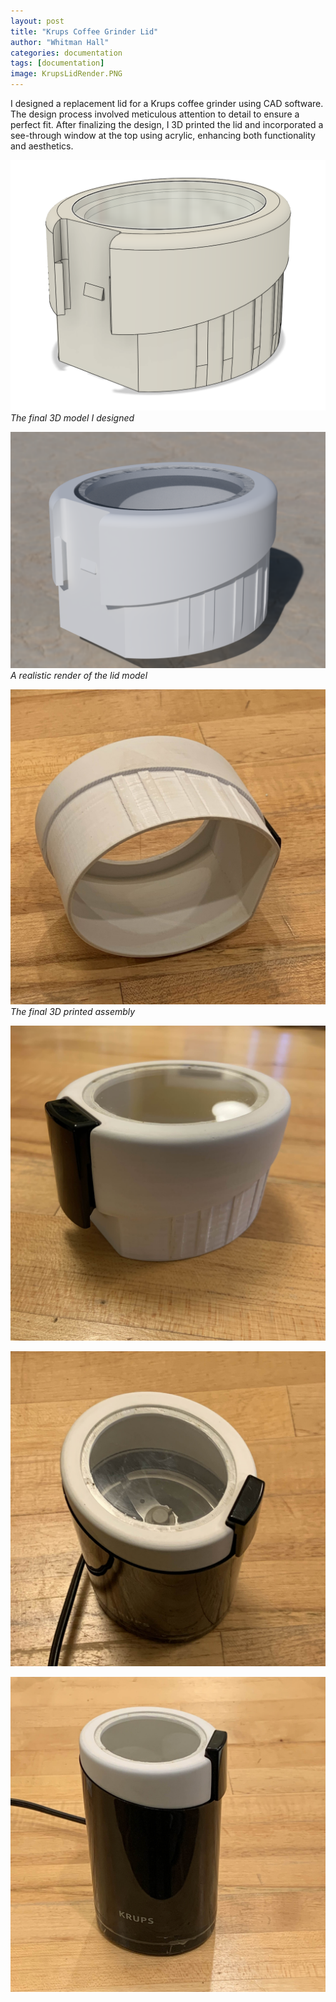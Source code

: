 ```yaml
---
layout: post
title: "Krups Coffee Grinder Lid"
author: "Whitman Hall"
categories: documentation
tags: [documentation]
image: KrupsLidRender.PNG
---
```

I designed a replacement lid for a Krups coffee grinder using CAD software. The design process involved meticulous attention to detail to ensure a perfect fit. After finalizing the design, I 3D printed the lid and incorporated a see-through window at the top using acrylic, enhancing both functionality and aesthetics.

![](/assets/img/KrupsLidDesign.PNG)
*The final 3D model I designed*

![](/assets/img/KrupsLidRender.PNG)
*A realistic render of the lid model*

![](/assets/img/krups1.jpg)
*The final 3D printed assembly*

![](/assets/img/krups2.jpg)


![](/assets/img/krups3.jpg)


![](/assets/img/krups4.jpg)

